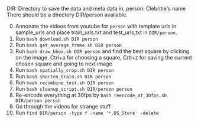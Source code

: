 DIR: Directory to save the data and meta data in, 
person: Clebritie's name
There should be a directory DIR/person available.

0. Annonate the videos from youtube for `person` with template urls in sample_urls and place train_urls.txt and test_urls,txt in `DIR/person`.
1. Run `bash download.sh DIR person`
2. Run `bash get_average_frame.sh DIR person`
3. Run `bash draw_bbox.sh DIR person` and find the best square by clicking on the image. Ctrl+a for choosing a square, Crtl+z for saving the current chosen square and going to next image 
4. Run `bash spatially_crop.sh DIR person`
5. Run `bash shorten_train.sh DIR person`
6. Run `bash recombine_test.sh DIR person`
7. Run `bash cleanup_script.sh DIR/person person`
8. Re-encode everything at 30fps by `bash reencode_at_30fps.sh DIR/person person`
9. Go through the videos for strange stuff
10. Run `find DIR/person -type f -name '*.DS_Store' -delete`
